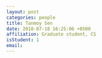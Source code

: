 ```yaml
---
layout: post
categories: people
title: Tanmoy Sen
date: 2018-07-18 16:25:06 +0500
affiliation: Graduate student, CS
isStudent: 1
email: 
---
```

